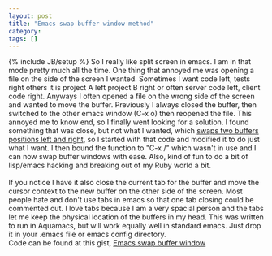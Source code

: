 ```yaml
---
layout: post
title: "Emacs swap buffer window method"
category:
tags: []
---
```

{% include JB/setup %}
So I really like split screen in emacs. I am in that mode pretty much all the time. One thing that annoyed me was opening a file on the side of the screen I wanted. Sometimes I want code left, tests right others it is project A left project B right or often server code left, client code right. Anyways I often opened a file on the wrong side of the screen and wanted to move the buffer. Previously I always closed the buffer, then switched to the other emacs window (C-x o) then reopened the file. This annoyed me to know end, so I finally went looking for a solution. I found something that was close, but not what I wanted, which [swaps two buffers positions left and right](http://stackoverflow.com/questions/1774832/how-to-swap-the-buffers-in-2-windows-emacs), so I started with that code and modified it to do just what I want. I then bound the function to "C-x /" which wasn't in use and I can now swap buffer windows with ease. Also, kind of fun to do a bit of lisp/emacs hacking and breaking out of my Ruby world a bit.<br /><script src="https://gist.github.com/1009137.js?file=swap_buffer_window.el"> </script><br />If you notice I have it also close the current tab for the buffer and move the cursor context to the new buffer on the other side of the screen. Most people hate and don't use tabs in emacs so that one tab closing could be commented out. I love tabs because I am a very spacial person and the tabs let me keep the physical location of the buffers in my head. This was written to run in Aquamacs, but will work equally well in standard emacs. Just drop it in your .emacs file or emacs config directory. <br />Code can be found at this gist, [Emacs swap buffer window](https://gist.github.com/1009137)